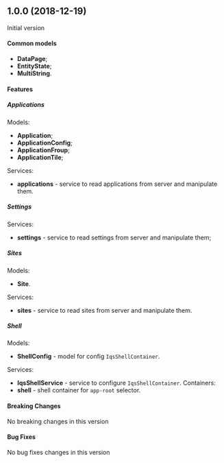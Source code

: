 ## <a name="1.0.0"></a> 1.0.0 (2018-12-19)

Initial version

#### Common models
* **DataPage**;
* **EntityState**;
* **MultiString**.

#### Features
##### Applications
Models:
* **Application**;
* **ApplicationConfig**;
* **ApplicationFroup**;
* **ApplicationTile**;

Services:
* **applications** - service to read applications from server and manipulate them.
##### Settings
Services:
* **settings** - service to read settings from server and manipulate them;
##### Sites
Models:
* **Site**.

Services:
* **sites** - service to read sites from server and manipulate them.
##### Shell
Models:
* **ShellConfig** - model for config `IqsShellContainer`.

Services:
* **IqsShellService** - service to configure `IqsShellContainer`.
Containers:
* **shell** - shell container for `app-root` selector.

#### Breaking Changes
No breaking changes in this version

#### Bug Fixes
No bug fixes changes in this version
